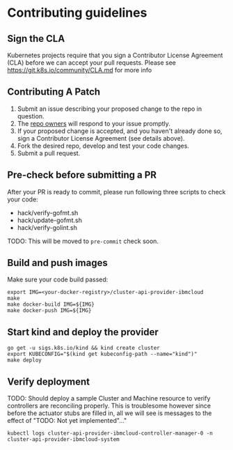 # Contributing guidelines

## Sign the CLA

Kubernetes projects require that you sign a Contributor License Agreement (CLA) before we can accept your pull requests.  Please see https://git.k8s.io/community/CLA.md for more info

## Contributing A Patch

1. Submit an issue describing your proposed change to the repo in question.
1. The [repo owners](OWNERS) will respond to your issue promptly.
1. If your proposed change is accepted, and you haven't already done so, sign a Contributor License Agreement (see details above).
1. Fork the desired repo, develop and test your code changes.
1. Submit a pull request.

## Pre-check before submitting a PR

After your PR is ready to commit, please run following three scripts to check your code:

- hack/verify-gofmt.sh
- hack/update-gofmt.sh
- hack/verify-golint.sh

TODO: This will be moved to `pre-commit` check soon.

## Build and push images
Make sure your code build passed:

```shell
export IMG=<your-docker-registry>/cluster-api-provider-ibmcloud
make
make docker-build IMG=${IMG}
make docker-push IMG=${IMG}
```

## Start kind and deploy the provider

```shell
go get -u sigs.k8s.io/kind && kind create cluster
export KUBECONFIG="$(kind get kubeconfig-path --name="kind")"
make deploy
```

## Verify deployment

TODO: Should deploy a sample Cluster and Machine resource to verify controllers are reconciling properly. This is troublesome however since before the actuator stubs are filled in, all we will see is messages to the effect of "TODO: Not yet implemented"..."

```
kubectl logs cluster-api-provider-ibmcloud-controller-manager-0 -n cluster-api-provider-ibmcloud-system
```
